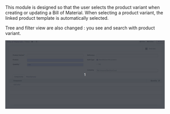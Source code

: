 This module is designed so that the user selects the product variant
when creating or updating a Bill of Material. When selecting a product
variant, the linked product template is automatically selected.

Tree and filter view are also changed : you see and search with product
variant.

![](../static/description/mrp_bom_select_product_variant.gif)
